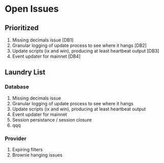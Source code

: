 # Open Issues

## Prioritized

1. Missing decimals issue [DB1]
1. Granular logging of update process to see where it hangs [DB2]
1. Update scripts (ix and win), producing at least heartbeat output [DB3]
1. Event updater for mainnet [DB4]

## Laundry List

### Database

1. Missing decimals issue
2. Granular logging of update process to see where it hangs
3. Update scripts (ix and win), producing at least heartbeat output
4. Event updater for mainnet
5. Session persistance / session closure
6. qqq

### Provider

1. Expiring filters
2. Brownie hanging issues